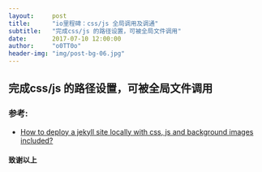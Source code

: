 ```yaml
---
layout:     post
title:      "io里程碑：css/js 全局调用及调通"
subtitle:   "完成css/js 的路径设置，可被全局文件调用"
date:       2017-07-10 12:00:00
author:     "o0TT0o"
header-img: "img/post-bg-06.jpg"
---
```


## 完成css/js 的路径设置，可被全局文件调用

### 参考:
- [How to deploy a jekyll site locally with css, js and background images included?](https://stackoverflow.com/questions/7985081/how-to-deploy-a-jekyll-site-locally-with-css-js-and-background-images-included)

#### 致谢以上
